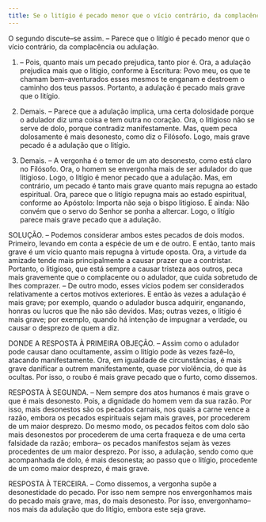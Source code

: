 ```yaml
---
title: Se o litígio é pecado menor que o vício contrário, da complacência ou adulação
---
```


O segundo discute–se assim. – Parece que o litígio é pecado menor que o vício contrário, da complacência ou adulação.  

1. – Pois, quanto mais um pecado prejudica, tanto pior é. Ora, a adulação prejudica mais que o litígio, conforme à Escritura: Povo meu, os que te chamam bem–aventurados esses mesmos te enganam e destroem o caminho dos teus passos. Portanto, a adulação é pecado mais grave que o litígio. 

2. Demais. – Parece que a adulação implica, uma certa dolosidade porque o adulador diz uma coisa e tem outra no coração. Ora, o litigioso não se serve de dolo, porque contradiz manifestamente. Mas, quem peca dolosamente é mais desonesto, como diz o Filósofo. Logo, mais grave pecado é a adulação que o litígio.  

3. Demais. – A vergonha é o temor de um ato desonesto, como está claro no Filósofo. Ora, o homem se envergonha mais de ser adulador do que litigioso. Logo, o litígio é menor pecado que a adulação.  Mas, em contrário, um pecado é tanto mais grave quanto mais repugna ao estado espiritual.  Ora, parece que o litígio repugna mais ao estado espiritual, conforme ao Apóstolo: Importa não seja o bispo litigioso. E ainda: Não convém que o servo do Senhor se ponha a altercar. Logo, o litígio parece mais grave pecado que a adulação.  

SOLUÇÃO. – Podemos considerar ambos estes pecados de dois modos. Primeiro, levando em conta a espécie de um e de outro. E então, tanto mais grave é um vício quanto mais repugna à virtude oposta. Ora, a virtude da amizade tende mais principalmente a causar prazer que a contristar. Portanto, o litigioso, que está sempre a causar tristeza aos outros, peca mais gravemente que o complacente ou o adulador, que cuida sobretudo de lhes comprazer. – De outro modo, esses vícios podem ser considerados relativamente a certos motivos exteriores. E então às vezes a adulação é mais grave; por exemplo, quando o adulador busca adquirir, enganando, honras ou lucros que lhe não são devidos. Mas; outras vezes, o litígio é mais grave; por exemplo, quando há intenção de impugnar a verdade, ou causar o desprezo de quem a diz.  

DONDE A RESPOSTA À PRIMEIRA OBJEÇÃO. – Assim como o adulador pode causar dano ocultamente, assim o litígio pode às vezes fazê–lo, atacando manifestamente. Ora, em igualdade de circunstâncias, é mais grave danificar a outrem manifestamente, quase por violência, do que às ocultas. Por isso, o roubo é mais grave pecado que o furto, como dissemos.  

RESPOSTA À SEGUNDA. – Nem sempre dos atos humanos é mais grave o que é mais desonesto. Pois, a dignidade do homem vem da sua razão. Por isso, mais desonestos são os pecados carnais, nos quais a carne vence a razão, embora os pecados espirituais sejam mais graves, por procederem de um maior desprezo. Do mesmo modo, os pecados feitos com dolo são mais desonestos por procederem de uma certa fraqueza e de uma certa falsidade da razão; embora– os pecados manifestos sejam às vezes procedentes de um maior desprezo. Por isso, a adulação, sendo como que acompanhada de dolo, é mais desonesta; ao passo que o litígio, procedente de um como maior desprezo, é mais grave.  

RESPOSTA À TERCEIRA. – Como dissemos, a vergonha supõe a desonestidade do pecado. Por isso nem sempre nos envergonhamos mais do pecado mais grave, mas, do mais desonesto. Por isso, envergonhamo–nos mais da adulação que do litígio, embora este seja grave.
